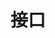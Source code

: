 <!--
 * @Author: xinxu
 * @Date: 2022-08-18 10:52:09
 * @LastEditors: xinxu
 * @LastEditTime: 2022-08-18 10:53:07
 * @FilePath: /azzlzzxz.github.io/docs/typescript/interface.md
-->

# 接口
